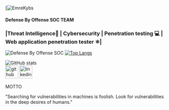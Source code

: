 [![EmreKybs](https://img.shields.io/badge/MadeBy-EmreKybs-blue)
#### Defense By Offense SOC TEAM
### |Threat Intelligence🧠 | Cybersecurity | Penetration testing 💻 | Web application penetration tester ⚛️| ###

![Defense By Offense SOC](https://github.com/emrekybs/emrekybs/blob/main/1.jpg)
[![Top Langs](https://github-readme-stats.vercel.app/api/top-langs/?username=emrekybs)](https://github.com/anuraghazra/github-readme-stats)

![GitHub stats](https://github-readme-stats.vercel.app/api?username=emrekybs&show_icons=true)  
[<img src='https://cdn.jsdelivr.net/npm/simple-icons@3.0.1/icons/github.svg' alt='github' height='40'>](https://github.com/emrekybs)  [<img src='https://cdn.jsdelivr.net/npm/simple-icons@3.0.1/icons/linkedin.svg' alt='linkedin' height='40'>](https://www.linkedin.com/in/emre-koybasi/)  

MOTTO

"Searching for vulnerabilities in machines is foolish. Look for vulnerabilities in the deep desires of humans."
